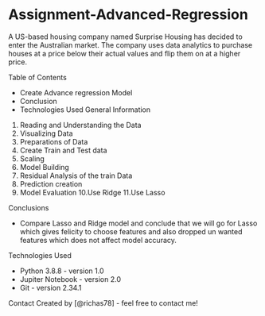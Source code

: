 # Assignment-Advanced-Regression
A US-based housing company named Surprise Housing has decided to enter the Australian market. The company uses data analytics to purchase houses at a price below their actual values and flip them on at a higher price.

Table of Contents
* Create Advance regression Model
* Conclusion
* Technologies Used
General Information
1. Reading and Understanding the Data
2. Visualizing Data
3. Preparations of Data
4. Create Train and Test data
5. Scaling
6. Model Building
7. Residual Analysis of the train Data
8. Prediction creation
9. Model Evaluation
    10.Use Ridge
   11.Use Lasso

Conclusions
* Compare Lasso and Ridge model and conclude that we will go for Lasso which gives felicity to choose features and also dropped un wanted features which does not affect model accuracy.

Technologies Used
* Python 3.8.8 - version 1.0
* Jupiter Notebook - version 2.0
* Git - version 2.34.1

Contact
Created by [@richas78] - feel free to contact me!


